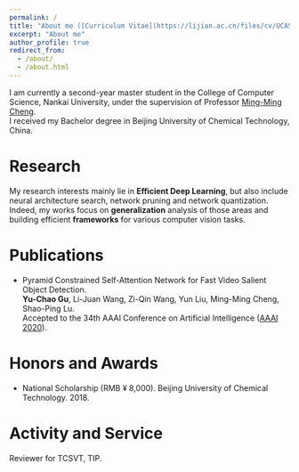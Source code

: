 ```yaml
---
permalink: /
title: "About me ([Curriculum Vitae](https://lijian.ac.cn/files/cv/UCAS_PhD_lijian.pdf))"
excerpt: "About me"
author_profile: true
redirect_from: 
  - /about/
  - /about.html
---
```

I am currently a second-year master student in the College of Computer Science, Nankai University, under the supervision of Professor [ Ming-Ming Cheng](https://mmcheng.net/cmm/).<br>
I received my Bachelor degree in Beijing University of Chemical Technology, China. 

# Research
My research interests mainly lie in **Efficient Deep Learning**, but also include neural architecture search, network pruning and network quantization. <br>
Indeed, my works focus on **generalization** analysis of those areas and building efficient  **frameworks** for various computer vision tasks.

# Publications
* Pyramid Constrained Self-Attention Network for Fast Video Salient Object Detection.  <br>
**Yu-Chao Gu**, Li-Juan Wang, Zi-Qin Wang, Yun Liu, Ming-Ming Cheng, Shao-Ping Lu. <br> 
Accepted to the 34th AAAI Conference on Artificial Intelligence ([AAAI 2020](https://aaai.org/Conferences/AAAI-20/)).

# Honors and Awards
* National Scholarship (RMB &yen; 8,000). Beijing University of Chemical Technology. 2018.

# Activity and Service
Reviewer for TCSVT, TIP.
<!---Experience--->
